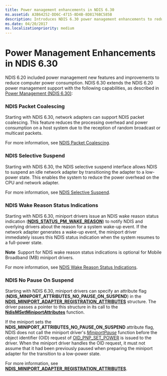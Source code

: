 ```yaml
---
title: Power management enhancements in NDIS 6.30
ms.assetid: A3B64252-DD6C-4715-8D4B-8D8176BC585B
description: Introduces NDIS 6.30 power management enhancements to reduce computer power consumption
ms.date: 04/20/2017
ms.localizationpriority: medium
---
```


# Power Management Enhancements in NDIS 6.30


NDIS 6.20 included power management new features and improvements to reduce computer power consumption. NDIS 6.30 extends the NDIS 6.20 power management support with the following capabilities, as described in [Power Management (NDIS 6.30)](power-management--ndis-6-30-.md):

### NDIS Packet Coalescing

Starting with NDIS 6.30, network adapters can support NDIS packet coalescing. This feature reduces the processing overhead and power consumption on a host system due to the reception of random broadcast or multicast packets.

For more information, see [NDIS Packet Coalescing](ndis-packet-coalescing.md).

### NDIS Selective Suspend

Starting with NDIS 6.30, the NDIS selective suspend interface allows NDIS to suspend an idle network adapter by transitioning the adapter to a low-power state. This enables the system to reduce the power overhead on the CPU and network adapter.

For more information, see [NDIS Selective Suspend](ndis-selective-suspend.md).

### NDIS Wake Reason Status Indications

Starting with NDIS 6.30, miniport drivers issue an NDIS wake reason status indication ([**NDIS\_STATUS\_PM\_WAKE\_REASON**](https://docs.microsoft.com/windows-hardware/drivers/network/ndis-status-pm-wake-reason)) to notify NDIS and overlying drivers about the reason for a system wake-up event. If the network adapter generates a wake-up event, the miniport driver immediately issues this NDIS status indication when the system resumes to a full-power state.

**Note**  Support for NDIS wake reason status indications is optional for Mobile Broadband (MB) miniport drivers.

 

For more information, see [NDIS Wake Reason Status Indications](ndis-wake-reason-status-indications.md).

### NDIS No Pause On Suspend

Starting with NDIS 6.30, miniport drivers can specify an attribute flag (**NDIS\_MINIPORT\_ATTRIBUTES\_NO\_PAUSE\_ON\_SUSPEND**) in the [**NDIS\_MINIPORT\_ADAPTER\_REGISTRATION\_ATTRIBUTES**](https://docs.microsoft.com/windows-hardware/drivers/ddi/ndis/ns-ndis-_ndis_miniport_adapter_registration_attributes) structure. The driver passes a pointer to this structure in its call to the [**NdisMSetMiniportAttributes**](https://docs.microsoft.com/windows-hardware/drivers/ddi/ndis/nf-ndis-ndismsetminiportattributes) function.

If the miniport sets the **NDIS\_MINIPORT\_ATTRIBUTES\_NO\_PAUSE\_ON\_SUSPEND** attribute flag, NDIS does not call the miniport driver's [*MiniportPause*](https://docs.microsoft.com/windows-hardware/drivers/ddi/ndis/nc-ndis-miniport_pause) function before the object identifier (OID) request of [OID\_PNP\_SET\_POWER](https://docs.microsoft.com/windows-hardware/drivers/network/oid-pnp-set-power) is issued to the driver. When the miniport driver handles the OID request, it must not assume that it had been previously paused when preparing the miniport adapter for the transition to a low-power state.

For more information, see [**NDIS\_MINIPORT\_ADAPTER\_REGISTRATION\_ATTRIBUTES**](https://docs.microsoft.com/windows-hardware/drivers/ddi/ndis/ns-ndis-_ndis_miniport_adapter_registration_attributes).

 

 





